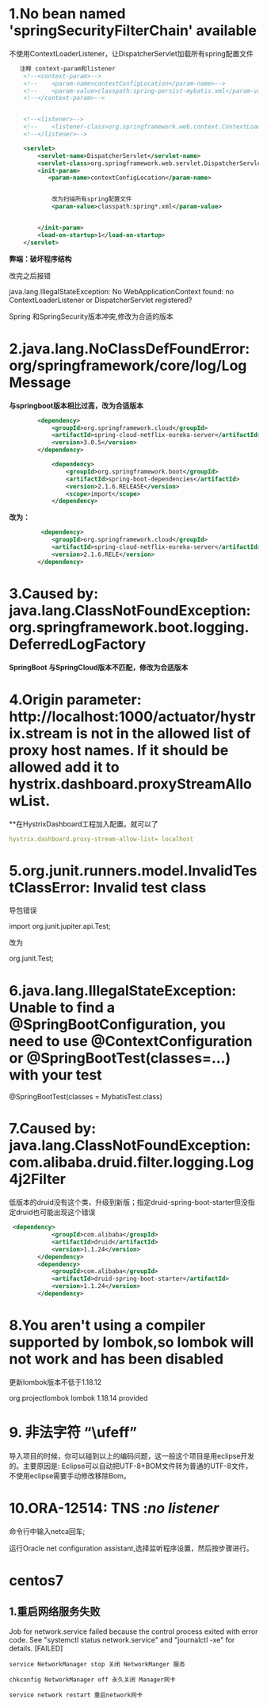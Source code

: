 # 1.No bean named 'springSecurityFilterChain' available

不使用ContextLoaderListener，让DispatcherServlet加载所有spring配置文件

```xml
   注释 context-param和listener
    <!--<context-param>-->
    <!--    <param-name>contextConfigLocation</param-name>-->
    <!--    <param-value>classpath:spring-persist-mybatis.xml</param-value>-->
    <!--</context-param>-->


    <!--<listener>-->
    <!--    <listener-class>org.springframework.web.context.ContextLoaderListener</listener-class>-->
    <!--</listener>-->

    <servlet>
        <servlet-name>DispatcherServlet</servlet-name>
        <servlet-class>org.springframework.web.servlet.DispatcherServlet</servlet-class>
        <init-param>
           <param-name>contextConfigLocation</param-name>


            改为扫描所有spring配置文件
            <param-value>classpath:spring*.xml</param-value>


        </init-param>
        <load-on-startup>1</load-on-startup>
    </servlet>
```

**弊端：破坏程序结构**

改完之后报错

java.lang.IllegalStateException: No WebApplicationContext found: no ContextLoaderListener or DispatcherServlet registered?

Spring 和SpringSecurity版本冲突,修改为合适的版本

# 2.java.lang.NoClassDefFoundError: org/springframework/core/log/LogMessage

**与springboot版本相比过高，改为合适版本**

```xml
        <dependency>
            <groupId>org.springframework.cloud</groupId>
            <artifactId>spring-cloud-netflix-eureka-server</artifactId>
            <version>3.0.5</version>
        </dependency>
```

```xml
            <dependency>
                <groupId>org.springframework.boot</groupId>
                <artifactId>spring-boot-dependencies</artifactId>
                <version>2.1.6.RELEASE</version>
                <scope>import</scope>
            </dependency>
```

**改为：**

```xml
         <dependency>
            <groupId>org.springframework.cloud</groupId>
            <artifactId>spring-cloud-netflix-eureka-server</artifactId>
            <version>2.1.6.RELE</version>
        </dependency>
```

# 3.Caused by: java.lang.ClassNotFoundException: org.springframework.boot.logging.DeferredLogFactory

**SpringBoot 与SpringCloud版本不匹配，修改为合适版本**

# 4.Origin parameter: http://localhost:1000/actuator/hystrix.stream is not in the allowed list of proxy host names.  If it should be allowed add it to hystrix.dashboard.proxyStreamAllowList.

**在HystrixDashboard工程加入配置。就可以了

```yml
hystrix.dashboard.proxy-stream-allow-list= localhost
```

# 5.org.junit.runners.model.InvalidTestClassError: Invalid test class

导包错误

import org.junit.jupiter.api.Test;

改为

org.junit.Test;

# 6.java.lang.IllegalStateException: Unable to find a @SpringBootConfiguration, you need to use @ContextConfiguration or @SpringBootTest(classes=...) with your test

@SpringBootTest(classes = MybatisTest.class)

# 7.Caused by: java.lang.ClassNotFoundException: com.alibaba.druid.filter.logging.Log4j2Filter

低版本的druid没有这个类，升级到新版；指定druid-spring-boot-starter但没指定druid也可能出现这个错误

```xml
 <dependency>
            <groupId>com.alibaba</groupId>
            <artifactId>druid</artifactId>
            <version>1.1.24</version>
        </dependency>
        <dependency>
            <groupId>com.alibaba</groupId>
            <artifactId>druid-spring-boot-starter</artifactId>
            <version>1.1.24</version>
        </dependency>
```

# 8.You aren't using a compiler supported by lombok,so lombok will not work and has been disabled

更新lombok版本不低于1.18.12

<!--Lombok-->

<dependency>
    <groupId>org.projectlombok</groupId>
    <artifactId>lombok</artifactId>
    <version>1.18.14</version>
    <scope>provided</scope>
</dependency>

# 9. 非法字符 “\ufeff”

导入项目的时候，你可以碰到以上的编码问题，这一般这个项目是用eclipse开发的。主要原因是: Eclipse可以自动把UTF-8+BOM文件转为普通的UTF-8文件，不使用eclipse需要手动修改移除Bom。

# 10.ORA-12514: TNS :*no* *listener*

命令行中输入netca回车;

运行Oracle net configuration assistant,选择监听程序设置，然后按步骤进行。

# centos7

## 1.重启网络服务失败

 Job for network.service failed because the control process exited with error code. See "systemctl status network.service" and "journalctl -xe" for details.
                                                           [FAILED]

```
service NetworkManager stop 关闭 NetworkManger 服务
```

```
chkconfig NetworkManager off 永久关闭 Manager网卡
```

```
service network restart 重启network网卡
```
